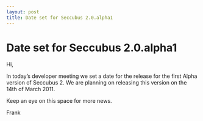 ```yaml
---
layout: post
title: Date set for Seccubus 2.0.alpha1
---
```

# Date set for Seccubus 2.0.alpha1

Hi,

In today’s developer meeting we set a date for the release for the first Alpha
version of Seccubus 2. We are planning on releasing this version on the 14th
of March 2011.

Keep an eye on this space for more news.

Frank

